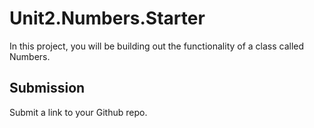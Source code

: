 # Unit2.Numbers.Starter

In this project, you will be building out the functionality of a class called Numbers.

## Submission

Submit a link to your Github repo.
